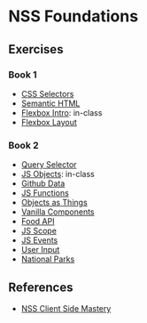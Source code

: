 # NSS Foundations

## Exercises

### Book 1
- [CSS Selectors](/css-selectors)
- [Semantic HTML](/semantic-html)
- [Flexbox Intro](/flexbox-intro): in-class
- [Flexbox Layout](/flexbox-layout)

### Book 2
- [Query Selector](/query-selector)
- [JS Objects](/js-objects): in-class
- [Github Data](/js-objects)
- [JS Functions](/js-functions)
- [Objects as Things](/objects-as-things)
- [Vanilla Components](/vanilla-components)
- [Food API](/food-api)
- [JS Scope](/js-scope)
- [JS Events](/js-events)
- [User Input](/user-input)
- [National Parks](/national-parks)

## References
- [NSS Client Side Mastery](https://github.com/nashville-software-school/client-side-mastery)